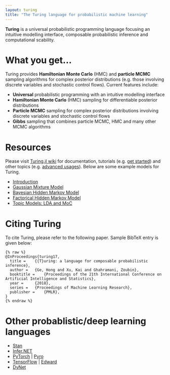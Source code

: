 ```yaml
---
layout: turing
title: "The Turing language for probabilistic machine learning"
---
```


**Turing** is a universal probabilistic programming language focusing an intuitive modelling interface, composable probabilistic inference and computational scability.

# What you get...

Turing provides **Hamiltonian Monte Carlo** (HMC) and **particle MCMC** sampling algorithms for complex posterior distributions (e.g. those involving discrete variables and stochastic control flows). Current features include:

- **Universal** probabilistic programming with an intuitive modelling interface
- **Hamiltonian Monte Carlo** (HMC) sampling for differentiable posterior distributions
- **Particle MCMC** sampling for complex posterior distributions involving discrete variables and stochastic control flows
- **Gibbs** sampling that combines particle MCMC,  HMC and many other MCMC algorithms

# Resources

Please visit [Turing.jl wiki](https://github.com/yebai/Turing.jl/wiki) for documentation, tutorials (e.g. [get started](https://github.com/yebai/Turing.jl/wiki/Get-started)) and other topics (e.g. [advanced usages](https://github.com/yebai/Turing.jl/wiki/Advanced-usages)). Below are some example models for Turing.

- [Introduction](https://nbviewer.jupyter.org/github/yebai/Turing.jl/blob/master/example-models/notebooks/Introduction.ipynb)
- [Gaussian Mixture Model](https://nbviewer.jupyter.org/github/yebai/Turing.jl/blob/master/example-models/notebooks/GMM.ipynb)
- [Bayesian Hidden Markov Model](https://nbviewer.jupyter.org/github/yebai/Turing.jl/blob/master/example-models/notebooks/BayesHmm.ipynb)
- [Factorical Hidden Markov Model](https://nbviewer.jupyter.org/github/yebai/Turing.jl/blob/master/example-models/notebooks/FHMM.ipynb)
- [Topic Models: LDA and MoC](https://nbviewer.jupyter.org/github/yebai/Turing.jl/blob/master/example-models/notebooks/TopicModels.ipynb)

# Citing Turing

To cite Turing, please refer to the following paper. Sample BibTeX entry is given below:

```
{% raw %}
@InProceedings{turing17,
  title = 	 {{T}uring: a language for composable probabilistic inference},
  author = 	 {Ge, Hong and Xu, Kai and Ghahramani, Zoubin},
  booktitle = 	 {Proceedings of the 21th International Conference on Artificial Intelligence and Statistics},
  year = 	 {2018},
  series = 	 {Proceedings of Machine Learning Research},
  publisher = 	 {PMLR},
}
{% endraw %}
```

# Other probablistic/deep learning languages

- [Stan](http://mc-stan.org/)
- [Infer.NET](https://www.microsoft.com/en-us/research/project/infernet/)
- [PyTorch](http://pytorch.org/) | [Pyro](https://github.com/uber/pyro)
- [TensorFlow](https://www.tensorflow.org/) | [Edward](http://edwardlib.org/)
- [DyNet](https://github.com/clab/dynet)

